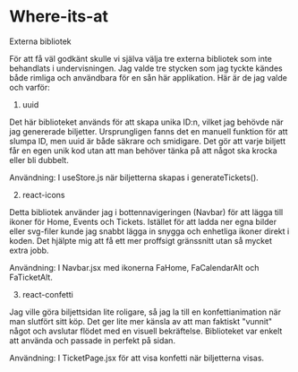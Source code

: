 # Where-its-at
Externa bibliotek 

För att få väl godkänt skulle vi själva välja tre externa bibliotek som inte behandlats i undervisningen. Jag valde tre stycken som jag tyckte kändes både rimliga och användbara för en sån här applikation. Här är de jag valde och varför:

1. uuid

Det här biblioteket används för att skapa unika ID:n, vilket jag behövde när jag genererade biljetter. Ursprungligen fanns det en manuell funktion för att slumpa ID, men uuid är både säkrare och smidigare. Det gör att varje biljett får en egen unik kod utan att man behöver tänka på att något ska krocka eller bli dubbelt.

Användning: I useStore.js när biljetterna skapas i generateTickets().

2. react-icons

Detta bibliotek använder jag i bottennavigeringen (Navbar) för att lägga till ikoner för Home, Events och Tickets. Istället för att ladda ner egna bilder eller svg-filer kunde jag snabbt lägga in snygga och enhetliga ikoner direkt i koden. Det hjälpte mig att få ett mer proffsigt gränssnitt utan så mycket extra jobb.

Användning: I Navbar.jsx med ikonerna FaHome, FaCalendarAlt och FaTicketAlt.

3. react-confetti

Jag ville göra biljettsidan lite roligare, så jag la till en konfettianimation när man slutfört sitt köp. Det ger lite mer känsla av att man faktiskt "vunnit" något och avslutar flödet med en visuell bekräftelse. Biblioteket var enkelt att använda och passade in perfekt på sidan.

Användning: I TicketPage.jsx för att visa konfetti när biljetterna visas.


